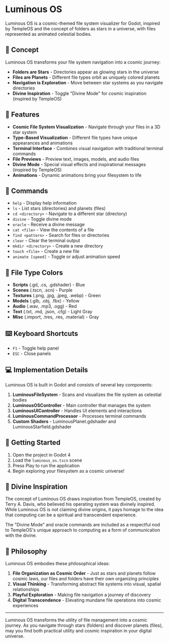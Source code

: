 # Luminous OS

Luminous OS is a cosmic-themed file system visualizer for Godot, inspired by TempleOS and the concept of folders as stars in a universe, with files represented as animated celestial bodies.

## 🌌 Concept

Luminous OS transforms your file system navigation into a cosmic journey:

- **Folders are Stars** - Directories appear as glowing stars in the universe
- **Files are Planets** - Different file types orbit as uniquely colored planets  
- **Navigation is Exploration** - Move between star systems as you navigate directories
- **Divine Inspiration** - Toggle "Divine Mode" for cosmic inspiration (inspired by TempleOS)

## 🌟 Features

- **Cosmic File System Visualization** - Navigate through your files in a 3D star system
- **Type-Based Visualization** - Different file types have unique appearances and animations
- **Terminal Interface** - Combines visual navigation with traditional terminal commands
- **File Previews** - Preview text, images, models, and audio files
- **Divine Mode** - Special visual effects and inspirational messages (inspired by TempleOS)
- **Animations** - Dynamic animations bring your filesystem to life

## 📝 Commands

- `help` - Display help information
- `ls` - List stars (directories) and planets (files)
- `cd <directory>` - Navigate to a different star (directory)
- `divine` - Toggle divine mode
- `oracle` - Receive a divine message
- `cat <file>` - View the contents of a file
- `find <pattern>` - Search for files or directories
- `clear` - Clear the terminal output
- `mkdir <directory>` - Create a new directory
- `touch <file>` - Create a new file
- `animate [speed]` - Toggle or adjust animation speed

## 🔮 File Type Colors

- **Scripts** (.gd, .cs, .gdshader) - Blue
- **Scenes** (.tscn, .scn) - Purple
- **Textures** (.png, .jpg, .jpeg, .webp) - Green
- **Models** (.glb, .obj, .fbx) - Yellow
- **Audio** (.wav, .mp3, .ogg) - Red
- **Text** (.txt, .md, .json, .cfg) - Light Gray
- **Misc** (.import, .tres, .res, .material) - Gray

## ⌨️ Keyboard Shortcuts

- `F1` - Toggle help panel
- `ESC` - Close panels

## 💻 Implementation Details

Luminous OS is built in Godot and consists of several key components:

1. **LuminousFileSystem** - Scans and visualizes the file system as celestial bodies
2. **LuminousOSController** - Main controller that manages the system
3. **LuminousUIController** - Handles UI elements and interactions
4. **LuminousCommandProcessor** - Processes terminal commands
5. **Custom Shaders** - LuminousPlanet.gdshader and LuminousStarfield.gdshader

## 🚀 Getting Started

1. Open the project in Godot 4
2. Load the `luminous_os.tscn` scene
3. Press Play to run the application
4. Begin exploring your filesystem as a cosmic universe!

## 🌠 Divine Inspiration

The concept of Luminous OS draws inspiration from TempleOS, created by Terry A. Davis, who believed his operating system was divinely inspired. While Luminous OS is not claiming divine origins, it pays homage to the idea that computing can be a spiritual and transcendent experience.

The "Divine Mode" and oracle commands are included as a respectful nod to TempleOS's unique approach to computing as a form of communication with the divine.

## 🌌 Philosophy

Luminous OS embodies these philosophical ideas:

1. **File Organization as Cosmic Order** - Just as stars and planets follow cosmic laws, our files and folders have their own organizing principles
2. **Visual Thinking** - Transforming abstract file systems into visual, spatial relationships
3. **Playful Exploration** - Making file navigation a journey of discovery
4. **Digital Transcendence** - Elevating mundane file operations into cosmic experiences

---

Luminous OS transforms the utility of file management into a cosmic journey. As you navigate through stars (folders) and discover planets (files), may you find both practical utility and cosmic inspiration in your digital universe.